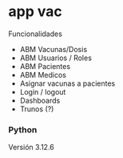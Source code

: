 # app vac

Funcionalidades
* ABM Vacunas/Dosis
* ABM Usuarios / Roles
* ABM Pacientes 
* ABM Medicos 
* Asignar vacunas a pacientes
* Login / logout
* Dashboards
* Trunos (?)


### Python
Versión 3.12.6